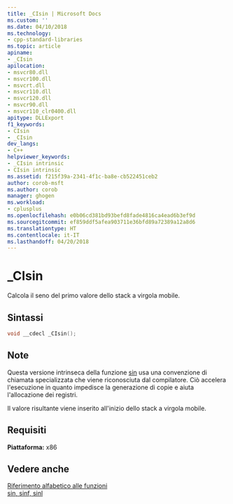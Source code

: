```yaml
---
title: _CIsin | Microsoft Docs
ms.custom: ''
ms.date: 04/10/2018
ms.technology:
- cpp-standard-libraries
ms.topic: article
apiname:
- _CIsin
apilocation:
- msvcr80.dll
- msvcr100.dll
- msvcrt.dll
- msvcr110.dll
- msvcr120.dll
- msvcr90.dll
- msvcr110_clr0400.dll
apitype: DLLExport
f1_keywords:
- CIsin
- _CIsin
dev_langs:
- C++
helpviewer_keywords:
- _CIsin intrinsic
- CIsin intrinsic
ms.assetid: f215f39a-2341-4f1c-ba8e-cb522451ceb2
author: corob-msft
ms.author: corob
manager: ghogen
ms.workload:
- cplusplus
ms.openlocfilehash: e0b06cd381bd93befd8fade4816ca4ead6b3ef9d
ms.sourcegitcommit: ef859ddf5afea903711e36bfd89a72389a12a8d6
ms.translationtype: HT
ms.contentlocale: it-IT
ms.lasthandoff: 04/20/2018
---
```

# <a name="cisin"></a>_CIsin

Calcola il seno del primo valore dello stack a virgola mobile.

## <a name="syntax"></a>Sintassi

```C
void __cdecl _CIsin();
```

## <a name="remarks"></a>Note

Questa versione intrinseca della funzione [sin](../c-runtime-library/reference/sin-sinf-sinl.md) usa una convenzione di chiamata specializzata che viene riconosciuta dal compilatore. Ciò accelera l'esecuzione in quanto impedisce la generazione di copie e aiuta l'allocazione dei registri.

Il valore risultante viene inserito all'inizio dello stack a virgola mobile.

## <a name="requirements"></a>Requisiti

**Piattaforma:** x86

## <a name="see-also"></a>Vedere anche

[Riferimento alfabetico alle funzioni](../c-runtime-library/reference/crt-alphabetical-function-reference.md)<br/>
[sin, sinf, sinl](../c-runtime-library/reference/sin-sinf-sinl.md)<br/>
